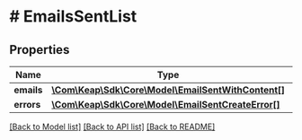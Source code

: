 # # EmailsSentList

## Properties

Name | Type | Description | Notes
------------ | ------------- | ------------- | -------------
**emails** | [**\Com\Keap\Sdk\Core\Model\EmailSentWithContent[]**](EmailSentWithContent.md) |  | [optional]
**errors** | [**\Com\Keap\Sdk\Core\Model\EmailSentCreateError[]**](EmailSentCreateError.md) |  | [optional]

[[Back to Model list]](../../README.md#models) [[Back to API list]](../../README.md#endpoints) [[Back to README]](../../README.md)
